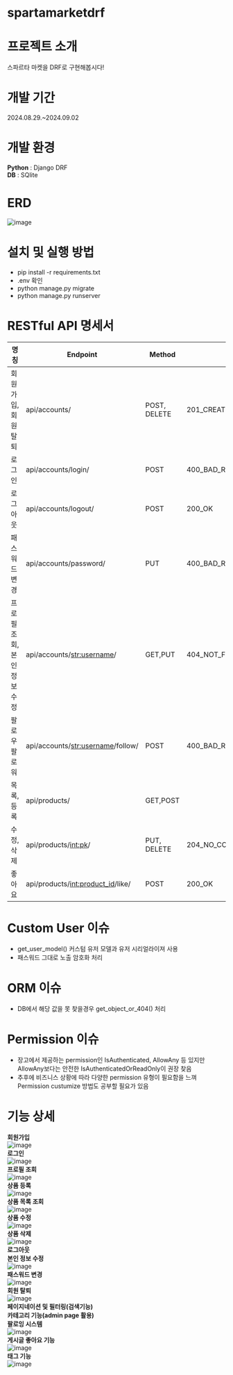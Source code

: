 # spartamarketdrf

# 프로젝트 소개
스파르타 마켓을 DRF로 구현해봅시다!<br>

# 개발 기간
2024.08.29.~2024.09.02<br>

# 개발 환경
**Python** : Django DRF<br>
**DB** : SQlite<br>

# ERD
![image](https://github.com/leeyounghuncom/spartamarketdrf/blob/main/readme/erd.png?raw=true)

# 설치 및 실행 방법
* pip install -r requirements.txt
* .env 확인
* python manage.py migrate
* python manage.py runserver

# RESTful API 명세서
명칭 | Endpoint | Method | status
|------|---|---|---|
회원가입, 회원탈퇴 | api/accounts/ | POST, DELETE | 201_CREATED, 400_BAD_REQUEST,204_NO_CONTENT
로그인 | api/accounts/login/ | POST | 400_BAD_REQUEST,HTTP_200_OK
로그아웃 | api/accounts/logout/ |  POST | 200_OK
패스워드변경 | api/accounts/password/ | PUT |  400_BAD_REQUEST
프로필 조회, 본인 정보 수정 | api/accounts/<str:username>/ | GET,PUT |404_NOT_FOUND,403_FORBIDDEN,200_OK,400_BAD_REQUEST
팔로우 팔로워 |  api/accounts/<str:username>/follow/ | POST | 400_BAD_REQUEST,200_OK
목록,등록 | api/products/ | GET,POST |
수정, 삭제 | api/products/<int:pk>/ | PUT, DELETE | 204_NO_CONTENT
좋아요 | api/products/<int:product_id>/like/ | POST |  200_OK

# Custom User 이슈
* get_user_model() 커스텀 유저 모델과 유저 시리얼라이져 사용
* 패스워드 그대로 노출 암호화 처리

# ORM 이슈
* DB에서 해당 값을 못 찾을경우 get_object_or_404() 처리

# Permission 이슈
* 장고에서 제공하는 permission인 IsAuthenticated, AllowAny 등 있지만 AllowAny보다는 안전한 IsAuthenticatedOrReadOnly이 권장 찾음
* 추후에 비즈니스 상황에 따라 다양한 permission 유형이 필요함을 느껴 Permission custumize 방법도 공부할 필요가 있음

# 기능 상세

**회원가입**<br>
![image](https://github.com/leeyounghuncom/spartamarketdrf/blob/main/readme/%ED%9A%8C%EC%9B%90%EA%B0%80%EC%9E%85.png?raw=true)<br>
**로그인**<br>
![image](https://github.com/leeyounghuncom/spartamarketdrf/blob/main/readme/%EB%A1%9C%EA%B7%B8%EC%9D%B8.png?raw=true)<br>
**프로필 조회**<br>
![image](https://github.com/leeyounghuncom/spartamarketdrf/blob/main/readme/%ED%94%84%EB%A1%9C%ED%95%84%20%EC%A1%B0%ED%9A%8C.png?raw=true)<br>
**상품 등록**<br>
![image](https://github.com/leeyounghuncom/spartamarketdrf/blob/main/readme/%EB%A6%AC%EC%8A%A4%ED%8A%B8_%EC%B6%94%EA%B0%80(%EC%B6%94%EA%B0%80).png?raw=true)<br>
**상품 목록 조회**<br>
![image](https://github.com/leeyounghuncom/spartamarketdrf/blob/main/readme/%EB%A6%AC%EC%8A%A4%ED%8A%B8_%EC%B6%94%EA%B0%80(%EB%A6%AC%EC%8A%A4%ED%8A%B8).png?raw=true)<br>
**상품 수정**<br>
![image](https://github.com/leeyounghuncom/spartamarketdrf/blob/main/readme/%EC%88%98%EC%A0%95_%EC%82%AD%EC%A0%9C(%EC%88%98%EC%A0%95).png?raw=true)<br>
**상품 삭제**<br>
![image](https://github.com/leeyounghuncom/spartamarketdrf/blob/main/readme/%EC%88%98%EC%A0%95_%EC%82%AD%EC%A0%9C(%EC%82%AD%EC%A0%9C).png?raw=true)<br>
**로그아웃**<br>
**본인 정보 수정**<br>
![image](https://github.com/leeyounghuncom/spartamarketdrf/blob/main/readme/%EC%97%85%EB%8D%B0%EC%9D%B4%ED%8A%B8.png?raw=true)<br>
**패스워드 변경**<br>
![image](https://github.com/leeyounghuncom/spartamarketdrf/blob/main/readme/%ED%8C%A8%EC%8A%A4%EC%9B%8C%EB%93%9C%EB%B3%80%EA%B2%BD.png?raw=true)<br>
**회원 탈퇴**<br>
![image](https://github.com/leeyounghuncom/spartamarketdrf/blob/main/readme/%ED%94%84%EB%A1%9C%ED%95%84%20%EC%A1%B0%ED%9A%8C.png?raw=true)<br>
**페이지네이션 및 필터링(검색기능)**<br>
**카테고리 기능(admin page 활용)**<br>
**팔로잉 시스템**<br>
![image](https://github.com/leeyounghuncom/spartamarketdrf/blob/main/readme/%ED%83%9C%EA%B7%B8.png?raw=true)<br>
**게시글 좋아요 기능**<br>
![image](https://github.com/leeyounghuncom/spartamarketdrf/blob/main/readme/%EB%9D%BC%EC%9D%B4%ED%81%AC.png?raw=true)<br>
**태그 기능**<br>
![image](https://github.com/leeyounghuncom/spartamarketdrf/blob/main/readme/%ED%83%9C%EA%B7%B8.png?raw=true)<br>




